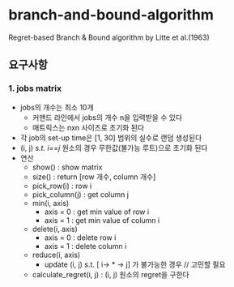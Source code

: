 # branch-and-bound-algorithm

Regret-based Branch & Bound algorithm by Litte et al.(1963)

## 요구사항

### 1. jobs matrix

- jobs의 개수는 최소 10개
  - 커맨드 라인에서 jobs의 개수 n을 입력받을 수 있다
  - 매트릭스는 nxn 사이즈로 초기화 된다
- 각 job의 set-up time은 [1, 30] 범위의 실수로 랜덤 생성된다
- (i, j) _s.t. i==j_ 원소의 경우 무한값(불가능 루트)으로 초기화 된다
- 연산
  - show() : show matrix
  - size() : return [row 개수, column 개수]
  - pick_row(i) : row i
  - pick_column(j) : get column j
  - min(i, axis)
    - axis = 0 : get min value of row i
    - axis = 1 : get min value of column i
  - delete(i, axis)
    - axis = 0 : delete row i
    - axis = 1 : delete column i
  - reduce(i, axis)
    - update (i, j) s.t. [ i-> * -> j] 가 불가능한 경우 // 고민할 필요
  - calculate_regret(i, j) : (i, j) 원소의 regret을 구한다
